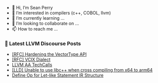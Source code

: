 - 👋 Hi, I’m Sean Perry
- 👀 I’m interested in compilers (c++, COBOL, llvm)
- 🌱 I’m currently learning ...
- 💞️ I’m looking to collaborate on ...
- 📫 How to reach me ...

<!---
s66perry/s66perry is a ✨ special ✨ repository because its `README.md` (this file) appears on your GitHub profile.
You can click the Preview link to take a look at your changes.
--->
### 📕 Latest LLVM Discourse Posts

<!-- DISCOURSE-LLVM:START -->
- [[RFC] Hardening the VectorType API](https://discourse.llvm.org/t/rfc-hardening-the-vectortype-api/75646#post_5)
- [[RFC] VCIX Dialect](https://discourse.llvm.org/t/rfc-vcix-dialect/75498#post_8)
- [LLVM AA TechCalls](https://discourse.llvm.org/t/llvm-aa-techcalls/75569#post_4)
- [[LLD] Unable to use libc++ when cross compiling from x64 to arm64](https://discourse.llvm.org/t/lld-unable-to-use-libc-when-cross-compiling-from-x64-to-arm64/75654#post_1)
- [Define Op for Let-like Statement IR Structure](https://discourse.llvm.org/t/define-op-for-let-like-statement-ir-structure/75629#post_3)
<!-- DISCOURSE-LLVM:END -->
